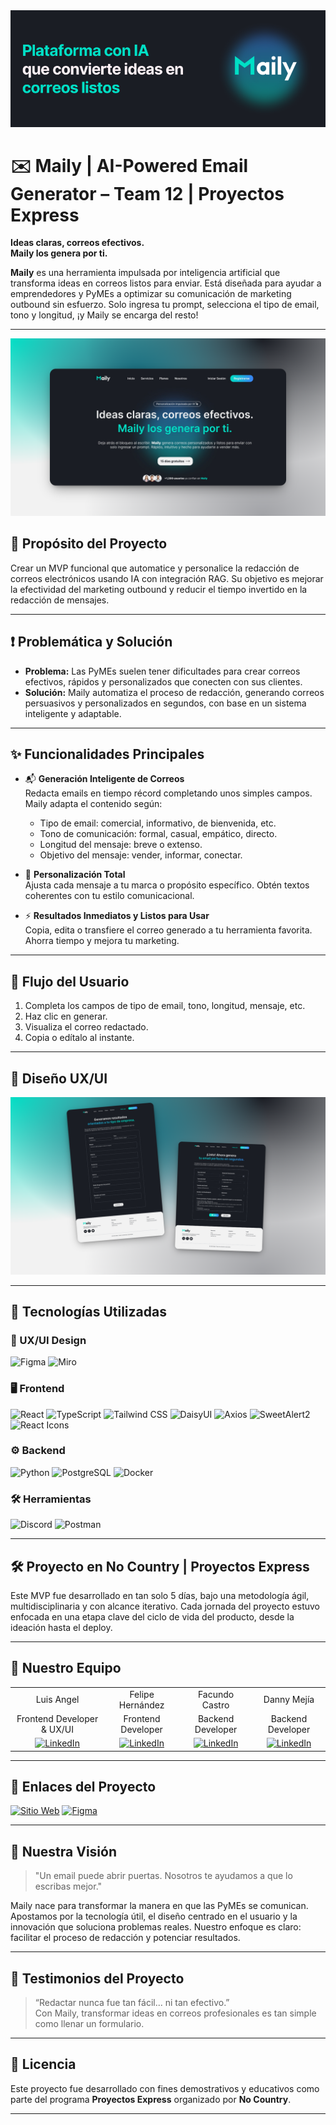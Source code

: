 <div align="center">
  <img src="data/portada.png" alt="Maily portada" />
</div>

# ✉️ Maily | AI-Powered Email Generator – Team 12 | Proyectos Express

**Ideas claras, correos efectivos.**  
**Maily los genera por ti.**

**Maily** es una herramienta impulsada por inteligencia artificial que transforma ideas en correos listos para enviar. Está diseñada para ayudar a emprendedores y PyMEs a optimizar su comunicación de marketing outbound sin esfuerzo. Solo ingresa tu prompt, selecciona el tipo de email, tono y longitud, ¡y Maily se encarga del resto!

---

<div align="center">
<img src="data/mockup-home.png" alt="home" />
</div>

## 🎯 Propósito del Proyecto

Crear un MVP funcional que automatice y personalice la redacción de correos electrónicos usando IA con integración RAG. Su objetivo es mejorar la efectividad del marketing outbound y reducir el tiempo invertido en la redacción de mensajes.

---

## ❗ Problemática y Solución

- **Problema:** Las PyMEs suelen tener dificultades para crear correos efectivos, rápidos y personalizados que conecten con sus clientes.
- **Solución:** Maily automatiza el proceso de redacción, generando correos persuasivos y personalizados en segundos, con base en un sistema inteligente y adaptable.

---

## ✨ Funcionalidades Principales

- 📬 **Generación Inteligente de Correos**  
  Redacta emails en tiempo récord completando unos simples campos. Maily adapta el contenido según:
  - Tipo de email: comercial, informativo, de bienvenida, etc.
  - Tono de comunicación: formal, casual, empático, directo.
  - Longitud del mensaje: breve o extenso.
  - Objetivo del mensaje: vender, informar, conectar.

- 🎯 **Personalización Total**  
  Ajusta cada mensaje a tu marca o propósito específico. Obtén textos coherentes con tu estilo comunicacional.

- ⚡ **Resultados Inmediatos y Listos para Usar**  
  Copia, edita o transfiere el correo generado a tu herramienta favorita. Ahorra tiempo y mejora tu marketing.

---

## 🔁 Flujo del Usuario

1. Completa los campos de tipo de email, tono, longitud, mensaje, etc.
2. Haz clic en generar.
3. Visualiza el correo redactado.
4. Copia o edítalo al instante.

---

## 🎨 Diseño UX/UI

<div align="center">
  <img src="data/mockup-vistas.png" alt="mockup maily" />
</div>

---

## 🧠 Tecnologías Utilizadas

### 🎨 UX/UI Design

![Figma](https://img.shields.io/badge/Figma-F24E1E?style=for-the-badge&logo=figma&logoColor=white)
![Miro](https://img.shields.io/badge/Miro-050038?style=for-the-badge&logo=miro&logoColor=white)

### 🖥️ Frontend

![React](https://img.shields.io/badge/React-20232A?style=for-the-badge&logo=react)
![TypeScript](https://img.shields.io/badge/TypeScript-3178C6?style=for-the-badge&logo=typescript&logoColor=white)
![Tailwind CSS](https://img.shields.io/badge/Tailwind_CSS-06B6D4?style=for-the-badge&logo=tailwindcss)
![DaisyUI](https://img.shields.io/badge/DaisyUI-5A67D8?style=for-the-badge&logo=tailwindcss)
![Axios](https://img.shields.io/badge/Axios-5A29E4?style=for-the-badge)
![SweetAlert2](https://img.shields.io/badge/SweetAlert2-FF5A5F?style=for-the-badge)
![React Icons](https://img.shields.io/badge/React_Icons-61DAFB?style=for-the-badge)

### ⚙️ Backend

![Python](https://img.shields.io/badge/Python-3776AB?style=for-the-badge&logo=python&logoColor=white)
![PostgreSQL](https://img.shields.io/badge/PostgreSQL-336791?style=for-the-badge&logo=postgresql&logoColor=white)
![Docker](https://img.shields.io/badge/Docker-2496ED?style=for-the-badge&logo=docker&logoColor=white)

### 🛠️ Herramientas

![Discord](https://img.shields.io/badge/Discord-5865F2?style=for-the-badge&logo=discord&logoColor=white)
![Postman](https://img.shields.io/badge/Postman-FF6C37?style=for-the-badge&logo=postman&logoColor=white)

---

## 🛠 Proyecto en No Country | Proyectos Express

Este MVP fue desarrollado en tan solo 5 días, bajo una metodología ágil, multidisciplinaria y con alcance iterativo. Cada jornada del proyecto estuvo enfocada en una etapa clave del ciclo de vida del producto, desde la ideación hasta el deploy.

---

## 🤝 Nuestro Equipo

<table align="center">
  <tr>
    <td align="center">Luis Angel </td>
    <td align="center">Felipe Hernández </td>
    <td align="center">Facundo Castro </td>
    <td align="center">Danny Mejía </td>
  </tr>
  <tr>
    <td align="center">Frontend Developer & UX/UI</td>
    <td align="center">Frontend Developer</td>
    <td align="center">Backend Developer</td>
    <td align="center">Backend Developer</td>
  </tr>
  <tr>
    <td align="center">
      <a href="https://www.linkedin.com/in/luis-angel-quispe/">
        <img src="https://img.shields.io/badge/LinkedIn-0A66C2?style=for-the-badge&logo=linkedin&logoColor=white" alt="LinkedIn" />
      </a>
    </td>
    <td align="center">
      <a href="https://www.linkedin.com/in/fhdzleon/">
        <img src="https://img.shields.io/badge/LinkedIn-0A66C2?style=for-the-badge&logo=linkedin&logoColor=white" alt="LinkedIn" />
      </a>
    </td>
    <td align="center">
      <a href="https://www.linkedin.com/in/facundo-castro-87b864234/">
        <img src="https://img.shields.io/badge/LinkedIn-0A66C2?style=for-the-badge&logo=linkedin&logoColor=white" alt="LinkedIn" />
      </a>
    </td>
    <td align="center">
      <a href="https://www.linkedin.com/in/danny-mv/">
        <img src="https://img.shields.io/badge/LinkedIn-0A66C2?style=for-the-badge&logo=linkedin&logoColor=white" alt="LinkedIn" />
      </a>
    </td>
  </tr>
</table>



---

## 🔗 Enlaces del Proyecto

[![Sitio Web](https://img.shields.io/website?url=https%3A%2F%2Fmaily.vercel.app&style=for-the-badge)](https://maily-express.netlify.app/)  [![Figma](https://img.shields.io/badge/Figma-Design-9C55F7?style=for-the-badge&logo=figma&logoColor=white)](https://www.figma.com/proto/gdj0FGvikAv0bhik6gLM76/Maily?page-id=3%3A5&node-id=8-214&viewport=-2262%2C194%2C0.51&t=kAdePU4qLJxXfMiz-1&scaling=scale-down-width&content-scaling=fixed)

---

## 🧩 Nuestra Visión

> "Un email puede abrir puertas. Nosotros te ayudamos a que lo escribas mejor."

Maily nace para transformar la manera en que las PyMEs se comunican. Apostamos por la tecnología útil, el diseño centrado en el usuario y la innovación que soluciona problemas reales. Nuestro enfoque es claro: facilitar el proceso de redacción y potenciar resultados.

---

## 💬 Testimonios del Proyecto

> “Redactar nunca fue tan fácil... ni tan efectivo.”  
> Con Maily, transformar ideas en correos profesionales es tan simple como llenar un formulario.

---

## 📄 Licencia

Este proyecto fue desarrollado con fines demostrativos y educativos como parte del programa **Proyectos Express** organizado por **No Country**.

---
